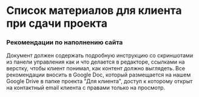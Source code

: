 # Список материалов для клиента при сдачи проекта

### Рекомендации по наполнению сайта
Документ должен содержать подробную инструкцию со скриншотами из панели управления как и что делается в редакторе, ссылками на верстку, чтобы клиент понимал, как контент должно выглядеть.
Все рекомендации вносить в Google Doc, который размещается на нашем Google Drive в папке проекта "Для клиента", доступ к которому открыт на контактный email клиента с правами только на просмотр.

